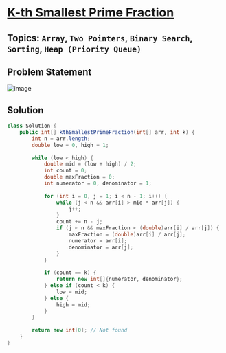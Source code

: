 # [K-th Smallest Prime Fraction](https://leetcode.com/problems/k-th-smallest-prime-fraction/description/?envType=daily-question&envId=2024-05-10)
## Topics: `Array`, `Two Pointers`, `Binary Search`, `Sorting`, `Heap (Priority Queue)`
## Problem Statement
![image](https://github.com/SiddhantKumarMaurya/LeetCode_Questions/assets/107787014/52e899e6-a05b-49ac-832b-dabad4bbcff0)
## Solution
```java
class Solution {
    public int[] kthSmallestPrimeFraction(int[] arr, int k) {
        int n = arr.length;
        double low = 0, high = 1;
        
        while (low < high) {
            double mid = (low + high) / 2;
            int count = 0;
            double maxFraction = 0;
            int numerator = 0, denominator = 1;
            
            for (int i = 0, j = 1; i < n - 1; i++) {
                while (j < n && arr[i] > mid * arr[j]) {
                    j++;
                }
                count += n - j;
                if (j < n && maxFraction < (double)arr[i] / arr[j]) {
                    maxFraction = (double)arr[i] / arr[j];
                    numerator = arr[i];
                    denominator = arr[j];
                }
            }
            
            if (count == k) {
                return new int[]{numerator, denominator};
            } else if (count < k) {
                low = mid;
            } else {
                high = mid;
            }
        }
        
        return new int[0]; // Not found
    }
}
```

